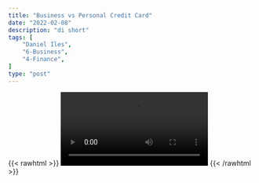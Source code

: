 ```yaml
---
title: "Business vs Personal Credit Card"
date: "2022-02-08"
description: "di short"
tags: [
    "Daniel Iles",
    "6-Business",
    "4-Finance",
]
type: "post"
---
```

{{< rawhtml >}}
    <video width="auto" height="auto" controls>
        <source src="https://clips.dev00ps.com/Daniel%20Iles/Business%20Vs%20Personal%20Credit.mp4" type="video/mp4"> 
    </video>
{{< /rawhtml >}}
